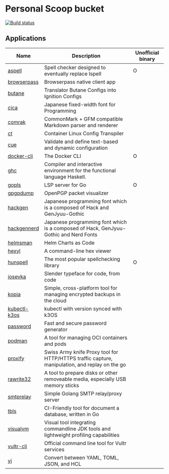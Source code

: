 # Personal Scoop bucket

[![Build status](https://ci.appveyor.com/api/projects/status/sdwq9tekqddjawo7/branch/master?svg=true)](https://ci.appveyor.com/project/iquiw/scoop-bucket/branch/master)

## Applications

| Name | Description | Unofficial binary |
| ---  | ---         | ---               |
| [aspell](https://github.com/iquiw/aspell-binary) | Spell checker designed to eventually replace Ispell | O |
| [browserpass](https://github.com/browserpass/browserpass-native) | Browserpass native client app |  |
| [butane](https://github.com/coreos/butane) | Translator Butane Configs into Ignition Configs |  |
| [cica](https://github.com/miiton/Cica) | Japanese fixed-width font for Programming |  |
| [comrak](https://github.com/kivikakk/comrak) | CommonMark + GFM compatible Markdown parser and renderer |  |
| [ct](https://github.com/coreos/container-linux-config-transpiler) | Container Linux Config Transpiler |  |
| [cue](https://cuelang.org) | Validate and define text-based and dynamic configuration |  |
| [docker-cli](https://github.com/iquiw/docker-cli-binary) | The Docker CLI | O |
| [ghc](https://www.haskell.org/ghc/) | Compiler and interactive environment for the functional language Haskell. |  |
| [gopls](https://github.com/iquiw/gopls-binary) | LSP server for Go | O |
| [gpgpdump](https://github.com/spiegel-im-spiegel/gpgpdump) | OpenPGP packet visualizer |  |
| [hackgen](https://github.com/yuru7/HackGen) | Japanese programming font which is a composed of Hack and GenJyuu-Gothic |  |
| [hackgennerd](https://github.com/yuru7/HackGen) | Japanese programming font which is a composed of Hack, GenJyuu-Gothic and Nerd Fonts |  |
| [helmsman](https://github.com/Praqma/helmsman) | Helm Charts as Code |  |
| [hexyl](https://github.com/sharkdp/hexyl) | A command-line hex viewer |  |
| [hunspell](https://github.com/iquiw/hunspell-binary) | The most popular spellchecking library | O |
| [iosevka](https://typeof.net/Iosevka/) | Slender typeface for code, from code |  |
| [kopia](https://kopia.io/) | Simple, cross-platform tool for managing encrypted backups in the cloud |  |
| [kubectl-k3os](https://kubernetes.io/docs/user-guide/kubectl-overview/) | kubectl with version synced with k3OS |  |
| [password](https://passwd.fyi/) | Fast and secure password generator |  |
| [podman](https://github.com/containers/podman) | A tool for managing OCI containers and pods |  |
| [proxify](https://projectdiscovery.io/open-source) | Swiss Army knife Proxy tool for HTTP/HTTPS traffic capture, manipulation, and replay on the go |  |
| [rawrite32](https://www.netbsd.org/~martin/rawrite32/index.html) | A tool to prepare disks or other removeable media, especially USB memory sticks |  |
| [smtprelay](https://github.com/decke/smtprelay) | Simple Golang SMTP relay/proxy server |  |
| [tbls](https://github.com/k1LoW/tbls) | CI-Friendly tool for document a database, written in Go |  |
| [visualvm](https://visualvm.github.io/) | Visual tool integrating commandline JDK tools and lightweight profiling capabilities |  |
| [vultr-cli](https://github.com/vultr/vultr-cli) | Official command line tool for Vultr services |  |
| [yj](https://github.com/sclevine/yj) | Convert between YAML, TOML, JSON, and HCL |  |

